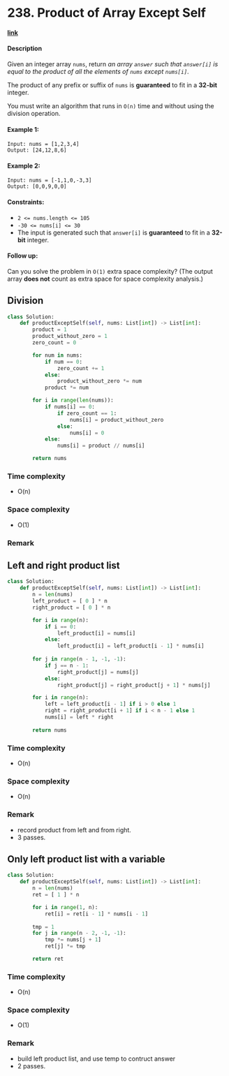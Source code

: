# 238. Product of Array Except Self

#### [link](https://leetcode.com/problems/product-of-array-except-self/)

#### Description
Given an integer array `nums`, return *an array `answer` such that `answer[i]` is equal to the product of all the elements of `nums` except `nums[i]`*.

The product of any prefix or suffix of `nums` is **guaranteed** to fit in a **32-bit** integer.

You must write an algorithm that runs in `O(n)` time and without using the division operation.

#### Example 1:
```
Input: nums = [1,2,3,4]
Output: [24,12,8,6]
```
#### Example 2:
```
Input: nums = [-1,1,0,-3,3]
Output: [0,0,9,0,0]
```

#### Constraints:
* `2 <= nums.length <= 105`
* `-30 <= nums[i] <= 30`
* The input is generated such that `answer[i]` is **guaranteed** to fit in a **32-bit** integer.

#### Follow up:
Can you solve the problem in `O(1)` extra space complexity? (The output array **does not** count as extra space for space complexity analysis.)

## Division
```python
class Solution:
    def productExceptSelf(self, nums: List[int]) -> List[int]:
        product = 1
        product_without_zero = 1
        zero_count = 0

        for num in nums:
            if num == 0:
                zero_count += 1
            else:
                product_without_zero *= num
            product *= num

        for i in range(len(nums)):
            if nums[i] == 0:
                if zero_count == 1:
                    nums[i] = product_without_zero
                else:
                    nums[i] = 0
            else:
                nums[i] = product // nums[i]

        return nums
```
### Time complexity
* O(n)
### Space complexity
* O(1)
### Remark

## Left and right product list
```python
class Solution:
    def productExceptSelf(self, nums: List[int]) -> List[int]:
        n = len(nums)
        left_product = [ 0 ] * n
        right_product = [ 0 ] * n

        for i in range(n):
            if i == 0:
                left_product[i] = nums[i] 
            else:
                left_product[i] = left_product[i - 1] * nums[i]
        
        for j in range(n - 1, -1, -1):
            if j == n - 1:
                right_product[j] = nums[j]
            else:
                right_product[j] = right_product[j + 1] * nums[j]

        for i in range(n):
            left = left_product[i - 1] if i > 0 else 1
            right = right_product[i + 1] if i < n - 1 else 1
            nums[i] = left * right
        
        return nums
```
### Time complexity
* O(n)
### Space complexity
* O(n)
### Remark
* record product from left and from right.
* 3 passes.

## Only left product list with a variable
```python
class Solution:
    def productExceptSelf(self, nums: List[int]) -> List[int]:
        n = len(nums)
        ret = [ 1 ] * n

        for i in range(1, n):
            ret[i] = ret[i - 1] * nums[i - 1]
        
        tmp = 1
        for j in range(n - 2, -1, -1):
            tmp *= nums[j + 1]
            ret[j] *= tmp

        return ret
```
### Time complexity
* O(n)
### Space complexity
* O(1)
### Remark
* build left product list, and use temp to contruct answer
* 2 passes.